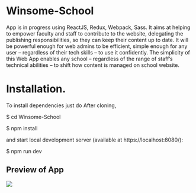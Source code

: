 # Winsome-School
App is in progress using ReactJS, Redux, Webpack, Sass. It aims at helping to empower faculty and staff to contribute to the website, delegating the publishing responsibilities, so they can keep their content up to date. It will be powerful enough for web admins to be efficient, simple enough for any user – regardless of their tech skills – to use it confidently.  The simplicity of this Web App enables any school – regardless of the range of staff’s technical abilities – to shift how content is managed on school website. 

# Installation.
To install dependencies just do 
After cloning,

$ cd Winsome-School

$ npm install

and start local development server (available at https://localhost:8080/):

$ npm run dev

<h2>Preview of App</h2>
<img src="./src/screenshot/Home.png"/>
